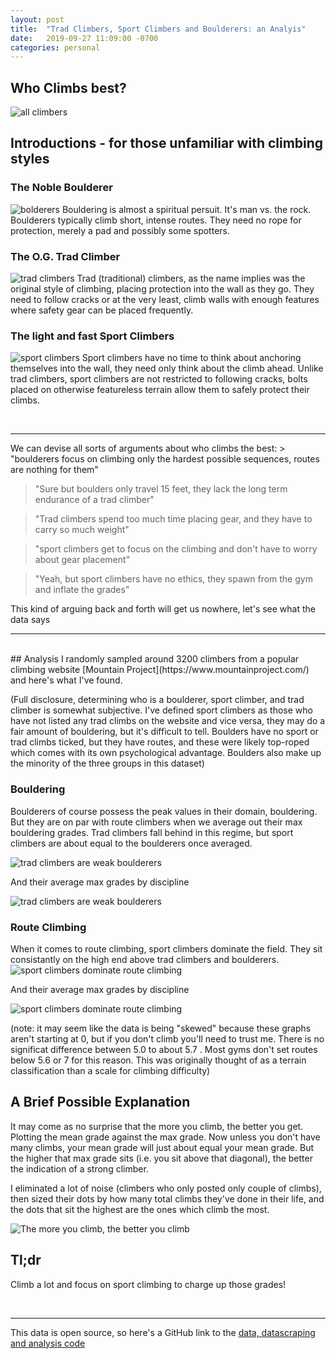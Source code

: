 ```yaml
---
layout: post
title:	"Trad Climbers, Sport Climbers and Boulderers: an Analyis"
date:	2019-09-27 11:09:00 -0700
categories: personal
---
```


## Who Climbs best?

![all climbers]({{site.baseurl}}/assets/mproj/trad_boulder_sport.jpeg)

## Introductions - for those unfamiliar with climbing styles
### The Noble Boulderer
![bolderers]({{site.baseurl}}/assets/mproj/boulderer.jpg)
Bouldering is almost a spiritual persuit. It's man vs. the rock. Boulderers typically climb short, intense routes. They need no rope for protection, merely a pad and possibly some spotters.
### The O.G. Trad Climber
![trad climbers]({{site.baseurl}}/assets/mproj/trad_climber.jpg)
Trad (traditional) climbers, as the name implies was the original style of climbing, placing protection into the wall as they go. They need to follow cracks or at the very least, climb walls with enough features where safety gear can be placed frequently.
### The light and fast Sport Climbers
![sport climbers]({{site.baseurl}}/assets/mproj/sport_climber.jpg)
Sport climbers have no time to think about anchoring themselves into the wall, they need only think about the climb ahead. Unlike trad climbers, sport climbers are not restricted to following cracks, bolts placed on otherwise featureless terrain allow them to safely protect their climbs.

<br>
<hr>
We can devise all sorts of arguments about who climbs the best:
> "boulderers focus on climbing only the hardest possible sequences, routes are nothing for them" 

> "Sure but boulders only travel 15 feet, they lack the long term endurance of a trad climber" 

> "Trad climbers spend too much time placing gear, and they have to carry so much weight"

> "sport climbers get to focus on the climbing and don't have to worry about gear placement" 

> "Yeah, but sport climbers have no ethics, they spawn from the gym and inflate the grades"

This kind of arguing back and forth will get us nowhere, let's see what the data says
<hr>
<br>
## Analysis
I randomly sampled around 3200 climbers from a popular climbing website [Mountain Project](https://www.mountainproject.com/) and here's what I've found. 

(Full disclosure, determining who is a boulderer, sport climber, and trad climber is somewhat subjective. I've defined sport climbers as those who have not listed any trad climbs on the website and vice versa, they may do a fair amount of bouldering, but it's difficult to tell. Boulders have no sport or trad climbs ticked, but they have routes, and these were likely top-roped which comes with its own psychological advantage. Boulders also make up the minority of the three groups in this dataset)

### Bouldering
Boulderers of course possess the peak values in their domain, bouldering. But they are on par with route climbers when we average out their max bouldering grades. Trad climbers fall behind in this regime, but sport climbers are about equal to the boulderers once averaged.

![trad climbers are weak boulderers]({{site.baseurl}}/assets/mproj/strongest_boulders.png)

And their average max grades by discipline

![trad climbers are weak boulderers]({{site.baseurl}}/assets/mproj/trad_climbers_weak_boulderers.png)


### Route Climbing
When it comes to route climbing, sport climbers dominate the field. They sit consistantly on the high end above trad climbers and boulderers.
![sport climbers dominate route climbing]({{site.baseurl}}/assets/mproj/sport_climbers_dominate_routes.png)

And their average max grades by discipline

![sport climbers dominate route climbing]({{site.baseurl}}/assets/mproj/sport_climbers_dominate_routes2.png)

(note: it may seem like the data is being "skewed" because these graphs aren't starting at 0, but if you don't climb you'll need to trust me. There is no significat difference between 5.0 to about 5.7 . Most gyms don't set routes below 5.6 or 7 for this reason. This was originally thought of as a terrain classification than a scale for climbing difficulty)

## A Brief Possible Explanation

It may come as no surprise that the more you climb, the better you get. Plotting the mean grade against the max grade. Now unless you don't have many climbs, your mean grade will just about equal your mean grade. But the higher that max grade sits (i.e. you sit above that diagonal), the better the indication of a strong climber.

I eliminated a lot of noise (climbers who only posted only couple of climbs), then sized their dots by how many total climbs they've done in their life, and the dots that sit the highest are the ones which climb the most.

![The more you climb, the better you climb]({{site.baseurl}}/assets/mproj/more_climbs_raise_grade.png)

## Tl;dr
Climb a lot and focus on sport climbing to charge up those grades!

<br>
<hr>


This data is open source, so here's a GitHub link to the [data, datascraping and analysis code](https://github.com/Tclack88/MountainProject)
